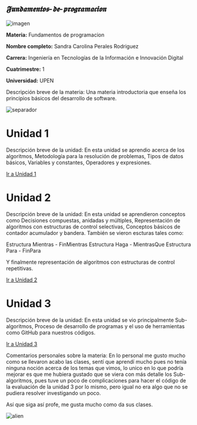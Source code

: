 ## *𝕱𝖚𝖓𝖉𝖆𝖒𝖊𝖓𝖙𝖔𝖘-𝖉𝖊-𝖕𝖗𝖔𝖌𝖗𝖆𝖒𝖆𝖈𝖎𝖔𝖓*
![imagen](https://camo.githubusercontent.com/72469e1868c06fe0e9d94ba7c8dc715918d22cdd23b470fe2996cbe520495d1f/68747470733a2f2f692e70696e696d672e636f6d2f6f726967696e616c732f38342f64612f64612f38346461646130613564636664373930373030646633646438373839376165662e676966)


**Materia:** Fundamentos de programacion

**Nombre completo:** Sandra Carolina Perales Rodriguez

**Carrera:** Ingeniería en Tecnologías de la Información e Innovación Digital

**Cuatrimestre:** 1

**Universidad:** UPEN

Descripción breve de la materia: Una materia introductoria que enseña los principios básicos del desarrollo de software.

![separador](https://i.pinimg.com/originals/00/56/0c/00560cc961ecf456140d026801303954.gif)

# **Unidad 1**

Descripción breve de la unidad: En esta unidad se aprendio acerca de los algoritmos, Metodología para la resolución de
problemas, Tipos de datos básicos, Variables y constantes, Operadores y expresiones.

[Ir a Unidad 1](https://github.com/UngivenStar/Fundamentos-de-programaci-n/tree/main/U1)

# **Unidad 2**

Descripción breve de la unidad: En esta unidad se aprendieron conceptos como Decisiones compuestas, anidadas y
múltiples, Representación de algoritmos con estructuras de control selectivas, Conceptos básicos de contador acumulador y bandera.
También se vieron escturas tales como:

Estructura Mientras - FinMientras
Estructura Haga - MientrasQue
Estructura Para - FinPara

Y finalmente representación de algoritmos con estructuras de control repetitivas.

[Ir a Unidad 2](https://github.com/UngivenStar/Fundamentos-de-programaci-n/tree/main/U2)

# **Unidad 3**

Descripción breve de la unidad: En esta unidad se vio principalmente Sub-algoritmos, Proceso de desarrollo de programas y el uso de herramientas como GitHub para nuestros códigos.

[Ir a Unidad 3](https://github.com/UngivenStar/Fundamentos-de-programaci-n/tree/main/U3%20)

Comentarios personales sobre la materia:
En lo personal me gusto mucho como se llevaron acabo las clases, sentí que aprendí mucho pues no tenía ninguna noción acerca de los temas que vimos,
lo unico en lo que podría mejorar es que me hubiera gustado que se viera con más detalle los Sub-algoritmos, pues tuve un poco de complicaciones para
hacer el código de la evaluación de la unidad 3 por lo mismo, pero igual no era algo que no se pudiera resolver investigando un poco.

Así que siga así profe, me gusta mucho como da sus clases.

![alien](https://i.pinimg.com/736x/5a/2f/65/5a2f6515783034d87165cc349f6867d5.jpg)

